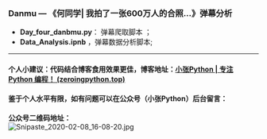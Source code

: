 ### Danmu — 《何同学| 我拍了一张600万人的合照...》弹幕分析

* **Day_four_danbmu.py**： 弹幕爬取脚本 ；
* **Data_Analysis.ipnb** ，弹幕数据分析脚本;


-----

#### 个人小建议：代码结合博客食用效果更佳，博客地址：[小张Python | 专注 Python 编程！ (zeroingpython.top)](https://zeroingpython.top/)

#### 鉴于个人水平有限，如有问题可以在公众号（小张Python）后台留言：

**公众号二维码地址：**
<br>
![Snipaste_2020-02-08_16-08-20.jpg](https://images.zeroingpython.top/img/687474703a2f2f7777312e73696e61696d672e636e2f6c617267652f303038623852797a677931676c6b353768696b616b6a333164703068616469782e6a7067.jpg)
